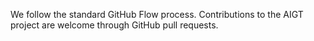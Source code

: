We follow the standard GitHub Flow process. Contributions to the AIGT project are welcome through GitHub pull requests.
